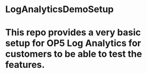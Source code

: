 # LogAnalyticsDemoSetup
# This repo provides a very basic setup for OP5 Log Analytics for customers to be able to test the features.
